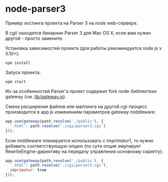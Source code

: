 # node-parser3

Пример хостинга проекта на Parser 3 на node web-сервере.

В cgi/ находится бинарник Parser 3 для Mac OS X, если вам нужен другой - просто замените.

Установка зависимостей проекта (для работы рекомендуется node js v 0.10+):

```
npm install
```

Запуск проекта:

```
npm start
```

Из-за особенностей Parser'а проект содержит fork node-библиотеки gateway (см. [lib/gateway.js](lib/gateway.js)).

Смена расширения файлов или маппинга на другой cgi-процесс производится в app.js изменением параметров gateway middleware:

```js
app.use(gateway(path.resolve('./public'), {
  '.html': path.resolve('./cgi/parser3.cgi')
}));
```

Если middleware планируется использовать с imprimatur1, то нужно добавить соответствующую опцию (по сути опция эмулирует RewriteEngine-директиву на передачу управления основному скрипту):

```js
app.use(gateway(path.resolve('./public'), {
  '.html': path.resolve('./cgi/parser3.cgi'),
  imprimatur: true
}));
```
